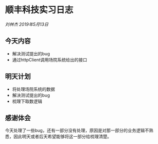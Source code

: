 #  顺丰科技实习日志

*刘林杰 2019年5月13日*

## 今天内容

- 解决测试提出的bug
- 通过httpClient调用场院系统给出的接口

## 明天计划

- 将处理场院系统的数据
- 解决测试提出的bug
- 梳理下取数逻辑

## 感谢体会

​	今天处理了一些bug，还有一部分没有处理，原因是对那一部分的业务逻辑不熟悉，因此明天或者后天希望能够将这一部分给梳理清楚。